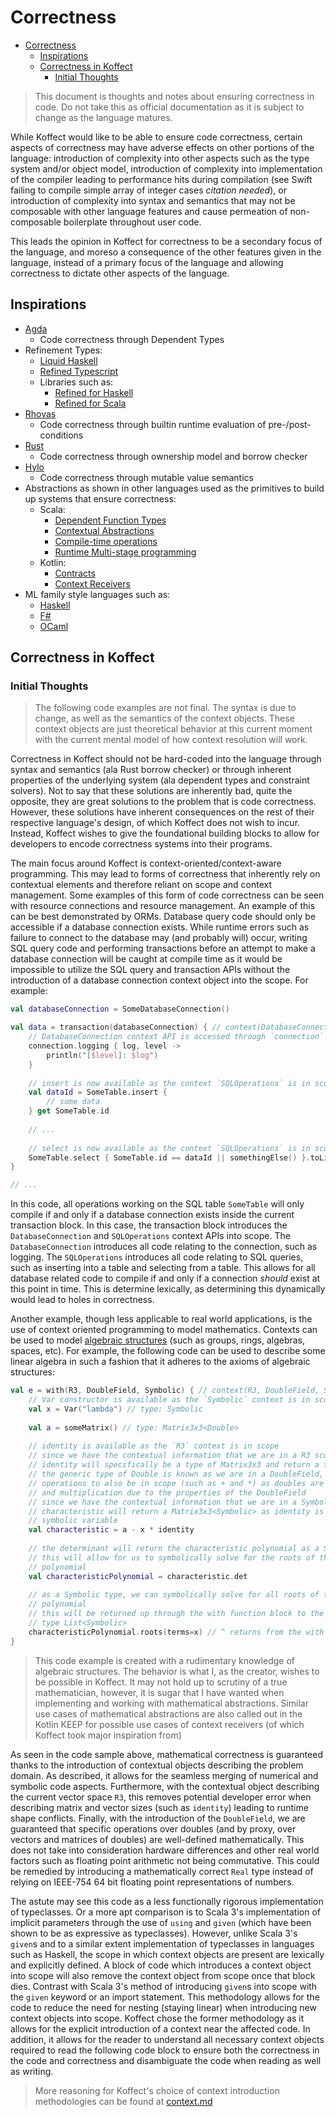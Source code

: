 # Correctness

<!-- TOC -->
* [Correctness](#correctness)
  * [Inspirations](#inspirations)
  * [Correctness in Koffect](#correctness-in-koffect)
    * [Initial Thoughts](#initial-thoughts)
<!-- TOC -->

> This document is thoughts and notes about ensuring correctness in code.
> Do not take this as official documentation as it is subject to change as the language matures.

While Koffect would like to be able to ensure code correctness, certain aspects of correctness may have adverse effects
on other portions of the language: introduction of complexity into other aspects such as the type system and/or object
model, introduction of complexity into implementation of the compiler leading to performance hits during compilation
(see Swift failing to compile simple array of integer cases *citation needed*), or introduction of complexity into
syntax and semantics that may not be composable with other language features and cause permeation of non-composable
boilerplate throughout user code.

This leads the opinion in Koffect for correctness to be a secondary focus of the language, and moreso a consequence of
the other features given in the language, instead of a primary focus of the language and allowing correctness to dictate
other aspects of the language.

## Inspirations

- [Agda](https://wiki.portal.chalmers.se/agda/pmwiki.php)
    - Code correctness through Dependent Types
- Refinement Types:
    - [Liquid Haskell](https://ucsd-progsys.github.io/liquidhaskell/)
    - [Refined Typescript](https://goto.ucsd.edu/~pvekris/docs/pldi16.pdf)
    - Libraries such as:
        - [Refined for Haskell](http://nikita-volkov.github.io/refined/)
        - [Refined for Scala](https://github.com/fthomas/refined)
- [Rhovas](https://rhovas.dev/)
    - Code correctness through builtin runtime evaluation of pre-/post-conditions
- [Rust](https://www.rust-lang.org/)
    - Code correctness through ownership model and borrow checker
- [Hylo](https://www.hylo-lang.org/)
    - Code correctness through mutable value semantics
- Abstractions as shown in other languages used as the primitives to build up systems that ensure correctness:
    - Scala:
        - [Dependent Function Types](https://docs.scala-lang.org/scala3/reference/new-types/dependent-function-types.html)
        - [Contextual Abstractions](https://docs.scala-lang.org/scala3/reference/contextual/index.html)
        - [Compile-time operations](https://docs.scala-lang.org/scala3/reference/metaprogramming/compiletime-ops.html)
        - [Runtime Multi-stage programming](https://docs.scala-lang.org/scala3/reference/metaprogramming/staging.html)
    - Kotlin:
        - [Contracts](https://github.com/Kotlin/KEEP/blob/master/proposals/kotlin-contracts.md)
        - [Context Receivers](https://github.com/Kotlin/KEEP/blob/master/proposals/context-receivers.md)
- ML family style languages such as:
    - [Haskell](https://www.haskell.org/)
    - [F#](https://fsharp.org/)
    - [OCaml](https://ocaml.org/)

## Correctness in Koffect

### Initial Thoughts

> The following code examples are not final. The syntax is due to change, as well as the semantics of the context objects.
> These context objects are just theoretical behavior at this current moment with the current mental model of how context
> resolution will work.

Correctness in Koffect should not be hard-coded into the language through syntax and semantics (ala Rust borrow checker)
or through inherent properties of the underlying system (ala dependent types and constraint solvers). Not to say that 
these solutions are inherently bad, quite the opposite, they are great solutions to the problem that is code correctness.
However, these solutions have inherent consequences on the rest of their respective language's design, of which Koffect 
does not wish to incur. Instead, Koffect wishes to give the foundational building blocks to allow for developers to 
encode correctness systems into their programs.

The main focus around Koffect is context-oriented/context-aware programming. This may lead to forms of correctness that 
inherently rely on contextual elements and therefore reliant on scope and context management. Some examples of this form
of code correctness can be seen with resource connections and resource management. An example of this can be best 
demonstrated by ORMs. Database query code should only be accessible if a database connection exists. While runtime errors
such as failure to connect to the database may (and probably will) occur, writing SQL query code and performing
transactions before an attempt to make a database connection will be caught at compile time as it would be impossible to
utilize the SQL query and transaction APIs without the introduction of a database connection context object into the 
scope. For example:

```kotlin
val databaseConnection = SomeDatabaseConnection()

val data = transaction(databaseConnection) { // context(DatabaseConnection, SQLOperations) () -> R
    // DatabaseConnection context API is accessed through `connection` for demonstration purposes
    connection.logging { log, level ->
        println("[$level]: $log")
    }
    
    // insert is now available as the context `SQLOperations` is in scope 
    val dataId = SomeTable.insert {
        // some data
    } get SomeTable.id
    
    // ...
    
    // select is now available as the context `SQLOperations` is in scope
    SomeTable.select { SomeTable.id == dataId || somethingElse() }.toList() // ^ returns from the transaction block
}

// ...
```
In this code, all operations working on the SQL table `SomeTable` will only compile if and only if a database connection
exists inside the current transaction block. In this case, the transaction block introduces the `DatabaseConnection` and
`SQLOperations` context APIs into scope. The `DatabaseConnection` introduces all code relating to the connection, such as
logging. The `SQLOperations` introduces all code relating to SQL queries, such as inserting into a table and selecting 
from a table. This allows for all database related code to compile if and only if a connection *should* exist at this 
point in time. This is determine lexically, as determining this dynamically would lead to holes in correctness.

Another example, though less applicable to real world applications, is the use of context oriented programming to model
mathematics. Contexts can be used to model [algebraic structures](https://en.wikipedia.org/wiki/Algebraic_structure)
(such as groups, rings, algebras, spaces, etc). For example, the following code can be used to describe some linear 
algebra in such a fashion that it adheres to the axioms of algebraic structures:

```kotlin
val e = with(R3, DoubleField, Symbolic) { // context(R3, DoubleField, Symbolic) () -> R
    // Var constructor is available as the `Symbolic` context is in scope
    val x = Var("lambda") // type: Symbolic
    
    val a = someMatrix() // type: Matrix3x3<Double>
    
    // identity is available as the `R3` context is in scope
    // since we have the contextual information that we are in a R3 scope
    // identity will specifically be a type of Matrix3x3 and return a type Matrix3x3<Double>
    // the generic type of Double is known as we are in a DoubleField, this allows for other
    // operations to also be in scope (such as + and *) as doubles are closed under addition
    // and multiplication due to the properties of the DoubleField
    // since we have the contextual information that we are in a Symbolic context
    // characteristic will return a Matrix3x3<Symbolic> as identity is multiplied by a
    // symbolic variable
    val characteristic = a - x * identity
    
    // the determinant will return the characteristic polynomial as a Symbolic type
    // this will allow for us to symbolically solve for the roots of the characteristic 
    // polynomial
    val characteristicPolynomial = characteristic.det
    
    // as a Symbolic type, we can symbolically solve for all roots of the characteristic 
    // polynomial
    // this will be returned up through the with function block to the `e` variable as 
    // type List<Symbolic>
    characteristicPolynomial.roots(terms=x) // ^ returns from the with block 
}
```

> This code example is created with a rudimentary knowledge of algebraic structures. The behavior is what I, as the creator,
> wishes to be possible in Koffect. It may not hold up to scrutiny of a true mathematician, however, it is sugar that I
> have wanted when implementing and working with mathematical abstractions. Similar use cases of mathematical abstractions
> are also called out in the Kotlin KEEP for possible use cases of context receivers (of which Koffect took major inspiration
> from)

As seen in the code sample above, mathematical correctness is guaranteed thanks to the introduction of contextual objects
describing the problem domain. As described, it allows for the seamless merging of numerical and symbolic code aspects. 
Furthermore, with the contextual object describing the current vector space `R3`, this removes potential developer error
when describing matrix and vector sizes (such as `identity`) leading to runtime shape conflicts. Finally, with the 
introduction of the `DoubleField`, we are guaranteed that specific operations over doubles (and by proxy, over vectors 
and matrices of doubles) are well-defined mathematically. This does not take into consideration hardware differences and
other real world factors such as floating point arithmetic not being commutative. This could be remedied by introducing 
a mathematically correct `Real` type instead of relying on IEEE-754 64 bit floating point representations of numbers.

The astute may see this code as a less functionally rigorous implementation of typeclasses. Or a more apt comparison is 
to Scala 3's implementation of implicit parameters through the use of `using` and `given` (which have been shown to be 
as expressive as typeclasses). However, unlike Scala 3's `given`s and to a similar extent implementation of typeclasses 
in languages such as Haskell, the scope in which context objects are present are lexically and explicitly defined. A 
block of code which introduces a context object into scope will also remove the context object from scope once that block
dies. Contrast with Scala 3's method of introducing `given`s into scope with the `given` keyword or an import statement.
This methodology allows for the code to reduce the need for nesting (staying linear) when introducing new context objects
into scope. Koffect chose the former methodology as it allows for the explicit introduction of a context near the affected
code. In addition, it allows for the reader to understand all necessary context objects required to read the following 
code block to ensure both the correctness in the code and correctness and disambiguate the code when reading as well as
writing.

> More reasoning for Koffect's choice of context introduction methodologies can be found at [context.md](./context.md)